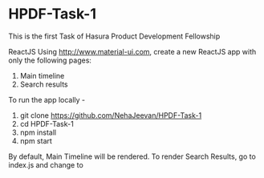 # HPDF-Task-1
This is the first Task of Hasura Product Development Fellowship

ReactJS
Using http://www.material-ui.com, create a new ReactJS app with only the following pages:
  1. Main timeline
  2. Search results

To run the app locally - 
  
  1. git clone https://github.com/NehaJeevan/HPDF-Task-1
  2. cd HPDF-Task-1
  3. npm install
  4. npm start

By default, Main Timeline will be rendered.
To render Search Results, go to index.js and change <HomePage /> to <SearchPage />

